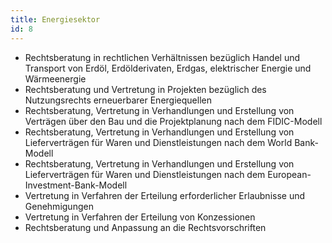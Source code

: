 ```yaml
---
title: Energiesektor
id: 8
---
```


* Rechtsberatung in rechtlichen Verhältnissen bezüglich Handel und Transport von Erdöl, Erdölderivaten, Erdgas, elektrischer Energie und Wärmeenergie
* Rechtsberatung und Vertretung in Projekten bezüglich des Nutzungsrechts erneuerbarer Energiequellen
* Rechtsberatung, Vertretung in Verhandlungen und Erstellung von Verträgen über den Bau und die Projektplanung nach dem FIDIC-Modell
* Rechtsberatung, Vertretung in Verhandlungen und Erstellung von Lieferverträgen für Waren und Dienstleistungen nach dem World Bank-Modell
* Rechtsberatung, Vertretung in Verhandlungen und Erstellung von Lieferverträgen für Waren und Dienstleistungen nach dem European-Investment-Bank-Modell
* Vertretung in Verfahren der Erteilung erforderlicher Erlaubnisse und Genehmigungen
* Vertretung in Verfahren der Erteilung von Konzessionen
* Rechtsberatung und Anpassung an die Rechtsvorschriften